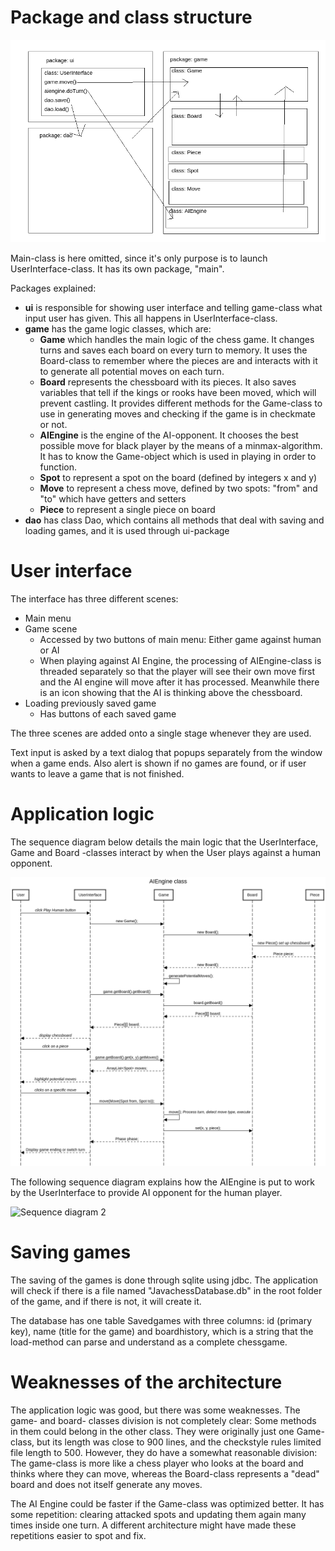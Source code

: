 # Package and class structure

![Architecture](https://github.com/ShootingStar91/Javachess/blob/master/documentation/packagediagram.png)

Main-class is here omitted, since it's only purpose is to launch UserInterface-class. It has its own package, "main".

Packages explained:
+ **ui** is responsible for showing user interface and telling game-class what input user has given. This all happens in UserInterface-class.
+ **game** has the game logic classes, which are:
  + **Game** which handles the main logic of the chess game. It changes turns and saves each board on every turn to memory. It uses the Board-class to remember where the pieces are and interacts with it to generate all potential moves on each turn.
  + **Board** represents the chessboard with its pieces. It also saves variables that tell if the kings or rooks have been moved, which will prevent castling. It provides different methods for the Game-class to use in generating moves and checking if the game is in checkmate or not.
  + **AIEngine** is the engine of the AI-opponent. It chooses the best possible move for black player by the means of a minmax-algorithm. It has to know the Game-object which is used in playing in order to function.
  + **Spot** to represent a spot on the board (defined by integers x and y)
  + **Move** to represent a chess move, defined by two spots: "from" and "to" which have getters and setters
  + **Piece** to represent a single piece on board
+ **dao** has class Dao, which contains all methods that deal with saving and loading games, and it is used through ui-package

# User interface

The interface has three different scenes:
+ Main menu
+ Game scene
  + Accessed by two buttons of main menu: Either game against human or AI
  + When playing against AI Engine, the processing of AIEngine-class is threaded separately so that the player will see their own move first and the AI engine will move after it has processed. Meanwhile there is an icon showing that the AI is thinking above the chessboard.
+ Loading previously saved game
  + Has buttons of each saved game

The three scenes are added onto a single stage whenever they are used.

Text input is asked by a text dialog that popups separately from the window when a game ends. Also alert is shown if no games are found, or if user wants to leave a game that is not finished.

# Application logic

The sequence diagram below details the main logic that the UserInterface, Game and Board -classes interact by when the User plays against a human opponent.

![Sequence diagram 1](https://github.com/ShootingStar91/Javachess/blob/master/documentation/playhumansequence.png)

The following sequence diagram explains how the AIEngine is put to work by the UserInterface to provide AI opponent for the human player.

![Sequence diagram 2](https://github.com/ShootingStar91/Javachess/blob/master/documentation/aiengineequence.png)

# Saving games

The saving of the games is done through sqlite using jdbc. The application will check if there is a file named "JavachessDatabase.db" in the root folder of the game, and if there is not, it will create it.

The database has one table Savedgames with three columns: id (primary key), name (title for the game) and boardhistory, which is a string that the load-method can parse and understand as a complete chessgame.

# Weaknesses of the architecture

The application logic was good, but there was some weaknesses. The game- and board- classes division is not completely clear: Some methods in them could belong in the other class. They were originally just one Game-class, but its length was close to 900 lines, and the checkstyle rules limited file length to 500. However, they do have a somewhat reasonable division: The game-class is more like a chess player who looks at the board and thinks where they can move, whereas the Board-class represents a "dead" board and does not itself generate any moves.

The AI Engine could be faster if the Game-class was optimized better. It has some repetition: clearing attacked spots and updating them again many times inside one turn. A different architecture might have made these repetitions easier to spot and fix.

